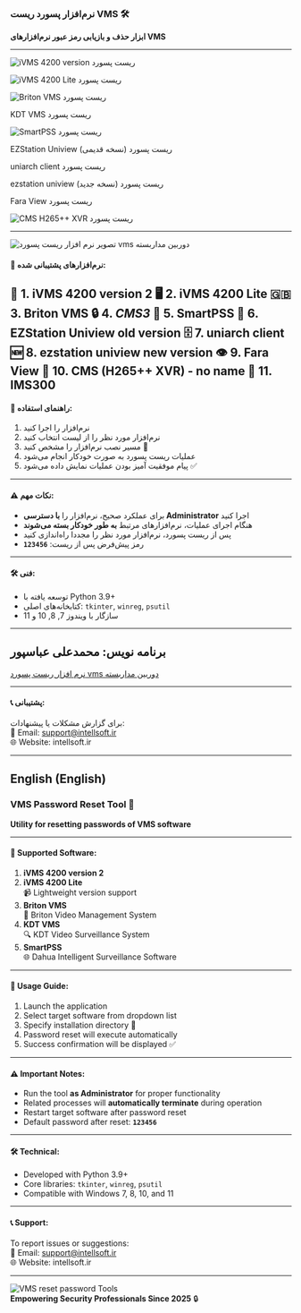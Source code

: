 ### نرم‌افزار پسورد ریست VMS 🛠️  
**ابزار حذف و بازیابی رمز عبور نرم‌افزارهای VMS**  

---
![iVMS 4200 version ریست پسورد](https://intellsoft.ir/cctv-vms-software-reset-password-tools/#%DA%86%D8%B7%D9%88%D8%B1-%D8%B1%DB%8C%D8%B3%D8%AA-%DA%A9%D8%B1%D8%AF%D9%86-%D8%B1%D9%85%D8%B2-%D8%B9%D8%A8%D9%88%D8%B1-i-vms-4200-%D8%B1%D8%A7-%D8%A7%D9%86%D8%AC%D8%A7%D9%85-%D8%AF%D9%87%D9%85%D8%9F)

![iVMS 4200 Lite ریست پسورد](https://intellsoft.ir/cctv-vms-software-reset-password-tools/#%D8%B1%DB%8C%D8%B3%D8%AA-%DA%A9%D8%B1%D8%AF%D9%86-%D8%B1%D9%85%D8%B2-%D8%B9%D8%A8%D9%88%D8%B1-i-vms-4200-lite)

![Briton VMS ریست پسورد](https://intellsoft.ir/cctv-vms-software-reset-password-tools/#%D8%B1%DB%8C%D8%B3%D8%AA-%DA%A9%D8%B1%D8%AF%D9%86-%D8%B1%D9%85%D8%B2-%D8%B9%D8%A8%D9%88%D8%B1-briton-vms)

KDT VMS ریست پسورد

![SmartPSS ریست پسورد](https://intellsoft.ir/cctv-vms-software-reset-password-tools/#%D8%B1%DB%8C%D8%B3%D8%AA-%DA%A9%D8%B1%D8%AF%D9%86-%D8%B1%D9%85%D8%B2-%D8%B9%D8%A8%D9%88%D8%B1-smart-pss)

EZStation Uniview ریست پسورد (نسخه قدیمی)

uniarch client ریست پسورد

ezstation uniview ریست پسورد (نسخه جدید)

Fara View ریست پسورد

![CMS H265++ XVR ریست پسورد](https://intellsoft.ir/cctv-vms-software-reset-password-tools/#%D8%B1%DB%8C%D8%B3%D8%AA-%DA%A9%D8%B1%D8%AF%D9%86-%D8%B1%D9%85%D8%B2-%D8%B9%D8%A8%D9%88%D8%B1-cms-h-265-xvr)

---

![تصویر نرم افزار ریست پسورد vms دوربین مداربسته](https://lh3.googleusercontent.com/d/13w8-gMgcClfdNK-oUTOSYwXbiL1NizNP)

#### 🧩 نرم‌افزارهای پشتیبانی شده:
🎥 1. **iVMS 4200 version 2**
🖥️ 2. **iVMS 4200 Lite**
🇬🇧 3. **Briton VMS**
🔒 4. *CMS3*
📱 5. **SmartPSS**
📼 6. **EZStation Uniview old version**
🗄️ 7. **uniarch client**
🆕 8. **ezstation uniview new version**
👁️ 9. **Fara View**
📡 10. **CMS (H265++ XVR) - no name**
📡 11. **IMS300**
---

#### 🚀 راهنمای استفاده:
1. نرم‌افزار را اجرا کنید
2. نرم‌افزار مورد نظر را از لیست انتخاب کنید
3. مسیر نصب نرم‌افزار را مشخص کنید 📁
4. عملیات ریست پسورد به صورت خودکار انجام می‌شود
5. پیام موفقیت آمیز بودن عملیات نمایش داده می‌شود ✅

---

#### ⚠️ نکات مهم:
- برای عملکرد صحیح، نرم‌افزار را **با دسترسی Administrator** اجرا کنید
- هنگام اجرای عملیات، نرم‌افزارهای مرتبط **به طور خودکار بسته می‌شوند**
- پس از ریست پسورد، نرم‌افزار مورد نظر را مجددا راه‌اندازی کنید
- رمز پیش‌فرض پس از ریست: **`123456`**

---

#### 🛠️ فنی:
- توسعه یافته با Python 3.9+
- کتابخانه‌های اصلی: `tkinter`, `winreg`, `psutil`
- سازگار با ویندوز 7, 8, 10 و 11

---


## برنامه نویس: محمدعلی عباسپور
[نرم افزار ریست پسورد vms دوربین مداربسته](https://intellsoft.ir/cctv-vms-software-reset-password-tools/)


---

#### 📞 پشتیبانی:  
برای گزارش مشکلات یا پیشنهادات:  
📧 Email: support@intellsoft.ir  
🌐 Website: intellsoft.ir  

---

## English (English)

### VMS Password Reset Tool 🔐  
**Utility for resetting passwords of VMS software**  

---

#### 🧩 Supported Software:
1. **iVMS 4200 version 2**  
2. **iVMS 4200 Lite**  
   📹 Lightweight version support  
3. **Briton VMS**  
   🏢 Briton Video Management System  
4. **KDT VMS**  
   🔍 KDT Video Surveillance System  
5. **SmartPSS**  
   🌐 Dahua Intelligent Surveillance Software  

---

#### 🚀 Usage Guide:
1. Launch the application
2. Select target software from dropdown list
3. Specify installation directory 📁
4. Password reset will execute automatically
5. Success confirmation will be displayed ✅

---

#### ⚠️ Important Notes:
- Run the tool **as Administrator** for proper functionality
- Related processes will **automatically terminate** during operation
- Restart target software after password reset
- Default password after reset: **`123456`**

---

#### 🛠️ Technical:
- Developed with Python 3.9+
- Core libraries: `tkinter`, `winreg`, `psutil`
- Compatible with Windows 7, 8, 10, and 11

---

#### 📞 Support:  
To report issues or suggestions:  
📧 Email: support@intellsoft.ir  
🌐 Website: intellsoft.ir  

---

![VMS reset password Tools](https://intellsoft.ir/cctv-vms-software-reset-password-tools/)  
**Empowering Security Professionals Since 2025** 🔒
